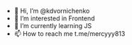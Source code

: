 - 👋 Hi, I’m @kdvornichenko
- 👀 I’m interested in Frontend
- 🌱 I’m currently learning JS
- 📫 How to reach me t.me/mercyyy813
